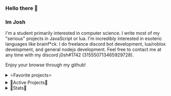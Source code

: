 ### Hello there 👋

### Im Josh

I'm a student primarily interested in computer science.
I write most of my "serious" projects in JavaScript or lua.
I'm incredibly interested in esoteric languages like brainf*ck.
I do freelance discord bot development, lua/roblox development, and general nodejs development.
Feel free to contact me at any time with my discord j0sh#1742 (315550713465929728).


Enjoy your browse through my github!

<details>
<summary>⭐️Favorite projects⭐️</summary>
<br>
voom - Esoteric language
</details>

<details>
<summary>🚄Active Projects🚄</summary>
<br>
J - Coding Language
</details>

<details>
<summary>📕Stats📕</summary>
<br>

[![Stats](https://github-readme-stats.vercel.app/api?username=JoshDev&show_icons=true&count_private=true&theme=radical)]()

<!--START_SECTION:waka-->
```text
JavaScript   5 hrs 41 mins   ██████████████▓░░░░░░░░░░   59.22 % 
Go           2 hrs 44 mins   ███████░░░░░░░░░░░░░░░░░░   28.50 % 
Lua          39 mins         █▓░░░░░░░░░░░░░░░░░░░░░░░   06.78 % 
Text         17 mins         ▓░░░░░░░░░░░░░░░░░░░░░░░░   03.10 % 
V            6 mins          ▒░░░░░░░░░░░░░░░░░░░░░░░░   01.09 % 
```
<!--END_SECTION:waka-->
  
[![Top Langs](https://github-readme-stats.vercel.app/api/top-langs/?username=TesDevelopment&hide=css&layout=compact&theme=radical)]()
</details>
